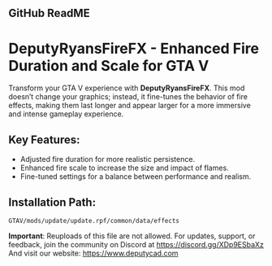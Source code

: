 ## GitHub ReadME

# DeputyRyansFireFX - Enhanced Fire Duration and Scale for GTA V

Transform your GTA V experience with **DeputyRyansFireFX**. This mod doesn’t change your graphics; instead, it fine-tunes the behavior of fire effects, making them last longer and appear larger for a more immersive and intense gameplay experience.

## Key Features:
- Adjusted fire duration for more realistic persistence.
- Enhanced fire scale to increase the size and impact of flames.
- Fine-tuned settings for a balance between performance and realism.

## Installation Path:
`GTAV/mods/update/update.rpf/common/data/effects`

**Important**: Reuploads of this file are not allowed. For updates, support, or feedback, join the community on Discord at https://discord.gg/XDp9ESbaXz
And visit our website: https://www.deputycad.com
